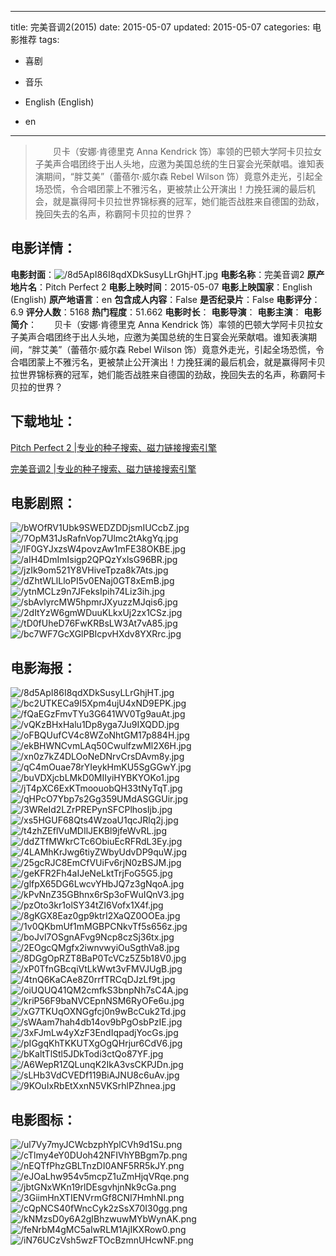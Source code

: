 
---
title: 完美音调2(2015)
date: 2015-05-07
updated: 2015-05-07
categories: 电影推荐
tags:
- 喜剧
- 音乐

- English (English)
- en
---


> 　　贝卡（安娜·肯德里克 Anna Kendrick 饰）率领的巴顿大学阿卡贝拉女子美声合唱团终于出人头地，应邀为美国总统的生日宴会光荣献唱。谁知表演期间，“胖艾美”（蕾蓓尔·威尔森 Rebel Wilson 饰）竟意外走光，引起全场恐慌，令合唱团蒙上不雅污名，更被禁止公开演出！力挽狂澜的最后机会，就是赢得阿卡贝拉世界锦标赛的冠军，她们能否战胜来自德国的劲敌，挽回失去的名声，称霸阿卡贝拉的世界？

## **电影详情**：

**电影封面**：<img src="https://image.tmdb.org/t/p/w200/8d5ApI86I8qdXDkSusyLLrGhjHT.jpg" alt="/8d5ApI86I8qdXDkSusyLLrGhjHT.jpg" title="/8d5ApI86I8qdXDkSusyLLrGhjHT.jpg">
**电影名称**：完美音调2
**原产地片名**：Pitch Perfect 2
**电影上映时间**：2015-05-07
**电影上映国家**：English (English)
**原产地语言**：en
**包含成人内容**：False
**是否纪录片**：False
**电影评分**：6.9
**评分人数**：5168
**热门程度**：51.662
**电影时长**：
**电影导演**：
**电影主演**：
**电影简介**：　　贝卡（安娜·肯德里克 Anna Kendrick 饰）率领的巴顿大学阿卡贝拉女子美声合唱团终于出人头地，应邀为美国总统的生日宴会光荣献唱。谁知表演期间，“胖艾美”（蕾蓓尔·威尔森 Rebel Wilson 饰）竟意外走光，引起全场恐慌，令合唱团蒙上不雅污名，更被禁止公开演出！力挽狂澜的最后机会，就是赢得阿卡贝拉世界锦标赛的冠军，她们能否战胜来自德国的劲敌，挽回失去的名声，称霸阿卡贝拉的世界？

## **下载地址**：
[Pitch Perfect 2 |专业的种子搜索、磁力链接搜索引擎](https://movie.amd794.com:2083/?search=Pitch%20Perfect%202&ordering=&mode=match_phrase&page_size=10&page=1)

[完美音调2 |专业的种子搜索、磁力链接搜索引擎](https://movie.amd794.com:2083/?search=%E5%AE%8C%E7%BE%8E%E9%9F%B3%E8%B0%832&ordering=&mode=match_phrase&page_size=10&page=1)
 

## **电影剧照**：
<img src="https://image.tmdb.org/t/p/original/bWOfRV1Ubk9SWEDZDDjsmIUCcbZ.jpg" alt="/bWOfRV1Ubk9SWEDZDDjsmIUCcbZ.jpg" title="/bWOfRV1Ubk9SWEDZDDjsmIUCcbZ.jpg"><img src="https://image.tmdb.org/t/p/original/7OpM31JsRafnVop7Ulmc2tAkgYq.jpg" alt="/7OpM31JsRafnVop7Ulmc2tAkgYq.jpg" title="/7OpM31JsRafnVop7Ulmc2tAkgYq.jpg"><img src="https://image.tmdb.org/t/p/original/lF0GYJxzsW4povzAw1mFE38OKBE.jpg" alt="/lF0GYJxzsW4povzAw1mFE38OKBE.jpg" title="/lF0GYJxzsW4povzAw1mFE38OKBE.jpg"><img src="https://image.tmdb.org/t/p/original/aIH4DmImIsigp2QPQzYxlsG96BR.jpg" alt="/aIH4DmImIsigp2QPQzYxlsG96BR.jpg" title="/aIH4DmImIsigp2QPQzYxlsG96BR.jpg"><img src="https://image.tmdb.org/t/p/original/jzIk9om521Y8VHiveTpza8k7Ats.jpg" alt="/jzIk9om521Y8VHiveTpza8k7Ats.jpg" title="/jzIk9om521Y8VHiveTpza8k7Ats.jpg"><img src="https://image.tmdb.org/t/p/original/dZhtWLlLloPI5v0ENaj0GT8xEmB.jpg" alt="/dZhtWLlLloPI5v0ENaj0GT8xEmB.jpg" title="/dZhtWLlLloPI5v0ENaj0GT8xEmB.jpg"><img src="https://image.tmdb.org/t/p/original/ytnMCLz9n7JFeksIpih74Liz3ih.jpg" alt="/ytnMCLz9n7JFeksIpih74Liz3ih.jpg" title="/ytnMCLz9n7JFeksIpih74Liz3ih.jpg"><img src="https://image.tmdb.org/t/p/original/sbAvlyrcMW5hpmrJXyuzzMJqis6.jpg" alt="/sbAvlyrcMW5hpmrJXyuzzMJqis6.jpg" title="/sbAvlyrcMW5hpmrJXyuzzMJqis6.jpg"><img src="https://image.tmdb.org/t/p/original/2dItYzW6gmWDuuKLkxUj2zx1CSz.jpg" alt="/2dItYzW6gmWDuuKLkxUj2zx1CSz.jpg" title="/2dItYzW6gmWDuuKLkxUj2zx1CSz.jpg"><img src="https://image.tmdb.org/t/p/original/tD0fUheD76FwKRBsLW3At7vA85.jpg" alt="/tD0fUheD76FwKRBsLW3At7vA85.jpg" title="/tD0fUheD76FwKRBsLW3At7vA85.jpg"><img src="https://image.tmdb.org/t/p/original/bc7WF7GcXGlPBIcpvHXdv8YXRrc.jpg" alt="/bc7WF7GcXGlPBIcpvHXdv8YXRrc.jpg" title="/bc7WF7GcXGlPBIcpvHXdv8YXRrc.jpg">

## **电影海报**：
<img src="https://image.tmdb.org/t/p/original/8d5ApI86I8qdXDkSusyLLrGhjHT.jpg" alt="/8d5ApI86I8qdXDkSusyLLrGhjHT.jpg" title="/8d5ApI86I8qdXDkSusyLLrGhjHT.jpg"><img src="https://image.tmdb.org/t/p/original/bc2UTKECa9I5Xpm4ujU4xND9EPK.jpg" alt="/bc2UTKECa9I5Xpm4ujU4xND9EPK.jpg" title="/bc2UTKECa9I5Xpm4ujU4xND9EPK.jpg"><img src="https://image.tmdb.org/t/p/original/fQaEGzFmvTYu3G641WV0Tg9auAt.jpg" alt="/fQaEGzFmvTYu3G641WV0Tg9auAt.jpg" title="/fQaEGzFmvTYu3G641WV0Tg9auAt.jpg"><img src="https://image.tmdb.org/t/p/original/vQKzBHxHalu1Dp8yga7Ju9IXQDD.jpg" alt="/vQKzBHxHalu1Dp8yga7Ju9IXQDD.jpg" title="/vQKzBHxHalu1Dp8yga7Ju9IXQDD.jpg"><img src="https://image.tmdb.org/t/p/original/oFBQUufCV4c8WZoNhtGM17p884H.jpg" alt="/oFBQUufCV4c8WZoNhtGM17p884H.jpg" title="/oFBQUufCV4c8WZoNhtGM17p884H.jpg"><img src="https://image.tmdb.org/t/p/original/ekBHWNCvmLAq50CwulfzwMl2X6H.jpg" alt="/ekBHWNCvmLAq50CwulfzwMl2X6H.jpg" title="/ekBHWNCvmLAq50CwulfzwMl2X6H.jpg"><img src="https://image.tmdb.org/t/p/original/xn0z7kZ4DLOoNeDNrvCrsDAvm8y.jpg" alt="/xn0z7kZ4DLOoNeDNrvCrsDAvm8y.jpg" title="/xn0z7kZ4DLOoNeDNrvCrsDAvm8y.jpg"><img src="https://image.tmdb.org/t/p/original/qC4mOuae78rYIeykHmKU5SgGGwY.jpg" alt="/qC4mOuae78rYIeykHmKU5SgGGwY.jpg" title="/qC4mOuae78rYIeykHmKU5SgGGwY.jpg"><img src="https://image.tmdb.org/t/p/original/buVDXjcbLMkD0MIIyiHYBKYOKo1.jpg" alt="/buVDXjcbLMkD0MIIyiHYBKYOKo1.jpg" title="/buVDXjcbLMkD0MIIyiHYBKYOKo1.jpg"><img src="https://image.tmdb.org/t/p/original/jT4pXC6ExKTmoouobQH33tNyTqT.jpg" alt="/jT4pXC6ExKTmoouobQH33tNyTqT.jpg" title="/jT4pXC6ExKTmoouobQH33tNyTqT.jpg"><img src="https://image.tmdb.org/t/p/original/qHPcO7Ybp7s2Gg359UMdASGGUir.jpg" alt="/qHPcO7Ybp7s2Gg359UMdASGGUir.jpg" title="/qHPcO7Ybp7s2Gg359UMdASGGUir.jpg"><img src="https://image.tmdb.org/t/p/original/3WReId2LZrPREPynSFCPlhosIjb.jpg" alt="/3WReId2LZrPREPynSFCPlhosIjb.jpg" title="/3WReId2LZrPREPynSFCPlhosIjb.jpg"><img src="https://image.tmdb.org/t/p/original/xs5HGUF68Qts4WzoaU1qcJRlq2j.jpg" alt="/xs5HGUF68Qts4WzoaU1qcJRlq2j.jpg" title="/xs5HGUF68Qts4WzoaU1qcJRlq2j.jpg"><img src="https://image.tmdb.org/t/p/original/t4zhZEflVuMDIlJEKBl9jfeWvRL.jpg" alt="/t4zhZEflVuMDIlJEKBl9jfeWvRL.jpg" title="/t4zhZEflVuMDIlJEKBl9jfeWvRL.jpg"><img src="https://image.tmdb.org/t/p/original/ddZTfMWkrCTc6ObiuEcRFRdL3Ey.jpg" alt="/ddZTfMWkrCTc6ObiuEcRFRdL3Ey.jpg" title="/ddZTfMWkrCTc6ObiuEcRFRdL3Ey.jpg"><img src="https://image.tmdb.org/t/p/original/4LAMhKrJwg6tiyZWbyUdvDP9quW.jpg" alt="/4LAMhKrJwg6tiyZWbyUdvDP9quW.jpg" title="/4LAMhKrJwg6tiyZWbyUdvDP9quW.jpg"><img src="https://image.tmdb.org/t/p/original/25gcRJC8EmCfVUiFv6rjN0zBSJM.jpg" alt="/25gcRJC8EmCfVUiFv6rjN0zBSJM.jpg" title="/25gcRJC8EmCfVUiFv6rjN0zBSJM.jpg"><img src="https://image.tmdb.org/t/p/original/geKFR2Fh4aIJeNeLktTrjFoG5G5.jpg" alt="/geKFR2Fh4aIJeNeLktTrjFoG5G5.jpg" title="/geKFR2Fh4aIJeNeLktTrjFoG5G5.jpg"><img src="https://image.tmdb.org/t/p/original/glfpX65DG6LwcvYHbJQ7z3gNqoA.jpg" alt="/glfpX65DG6LwcvYHbJQ7z3gNqoA.jpg" title="/glfpX65DG6LwcvYHbJQ7z3gNqoA.jpg"><img src="https://image.tmdb.org/t/p/original/kPvNnZ35GBhnx6rSp3oFWuIQnV3.jpg" alt="/kPvNnZ35GBhnx6rSp3oFWuIQnV3.jpg" title="/kPvNnZ35GBhnx6rSp3oFWuIQnV3.jpg"><img src="https://image.tmdb.org/t/p/original/pzOto3kr1olSY34tZI6Vofx1X4f.jpg" alt="/pzOto3kr1olSY34tZI6Vofx1X4f.jpg" title="/pzOto3kr1olSY34tZI6Vofx1X4f.jpg"><img src="https://image.tmdb.org/t/p/original/8gKGX8Eaz0gp9ktrI2XaQZ0OOEa.jpg" alt="/8gKGX8Eaz0gp9ktrI2XaQZ0OOEa.jpg" title="/8gKGX8Eaz0gp9ktrI2XaQZ0OOEa.jpg"><img src="https://image.tmdb.org/t/p/original/1v0QKbmUf1mMGBPCNkvTf5s656z.jpg" alt="/1v0QKbmUf1mMGBPCNkvTf5s656z.jpg" title="/1v0QKbmUf1mMGBPCNkvTf5s656z.jpg"><img src="https://image.tmdb.org/t/p/original/boJvl7OSgnAFvg9Ncp8czSj36tx.jpg" alt="/boJvl7OSgnAFvg9Ncp8czSj36tx.jpg" title="/boJvl7OSgnAFvg9Ncp8czSj36tx.jpg"><img src="https://image.tmdb.org/t/p/original/2EOgcQMgfx2iwnvwyiOuSgthVa8.jpg" alt="/2EOgcQMgfx2iwnvwyiOuSgthVa8.jpg" title="/2EOgcQMgfx2iwnvwyiOuSgthVa8.jpg"><img src="https://image.tmdb.org/t/p/original/8DGgOpRZT8BaP0TcVCz5Z5b18V0.jpg" alt="/8DGgOpRZT8BaP0TcVCz5Z5b18V0.jpg" title="/8DGgOpRZT8BaP0TcVCz5Z5b18V0.jpg"><img src="https://image.tmdb.org/t/p/original/xP0TfnGBcqiVtLkWwt3vFMVJUgB.jpg" alt="/xP0TfnGBcqiVtLkWwt3vFMVJUgB.jpg" title="/xP0TfnGBcqiVtLkWwt3vFMVJUgB.jpg"><img src="https://image.tmdb.org/t/p/original/4tnQ6KaCAe8Z0rrfTRCqDJzLf9t.jpg" alt="/4tnQ6KaCAe8Z0rrfTRCqDJzLf9t.jpg" title="/4tnQ6KaCAe8Z0rrfTRCqDJzLf9t.jpg"><img src="https://image.tmdb.org/t/p/original/oiUQUQ41QM2cmfkS3bnpNh7sC4A.jpg" alt="/oiUQUQ41QM2cmfkS3bnpNh7sC4A.jpg" title="/oiUQUQ41QM2cmfkS3bnpNh7sC4A.jpg"><img src="https://image.tmdb.org/t/p/original/kriP56F9baNVCEpnNSM6RyOFe6u.jpg" alt="/kriP56F9baNVCEpnNSM6RyOFe6u.jpg" title="/kriP56F9baNVCEpnNSM6RyOFe6u.jpg"><img src="https://image.tmdb.org/t/p/original/xG7TKUqOXNGgfcj0n9wBcCuk2Td.jpg" alt="/xG7TKUqOXNGgfcj0n9wBcCuk2Td.jpg" title="/xG7TKUqOXNGgfcj0n9wBcCuk2Td.jpg"><img src="https://image.tmdb.org/t/p/original/sWAam7hah4db14ov9bPgOsbPzIE.jpg" alt="/sWAam7hah4db14ov9bPgOsbPzIE.jpg" title="/sWAam7hah4db14ov9bPgOsbPzIE.jpg"><img src="https://image.tmdb.org/t/p/original/3xFJmLw4yXzF3EndIqpadjYocGs.jpg" alt="/3xFJmLw4yXzF3EndIqpadjYocGs.jpg" title="/3xFJmLw4yXzF3EndIqpadjYocGs.jpg"><img src="https://image.tmdb.org/t/p/original/pIGgqKhTKKUTXgOgQHrjur6CdV6.jpg" alt="/pIGgqKhTKKUTXgOgQHrjur6CdV6.jpg" title="/pIGgqKhTKKUTXgOgQHrjur6CdV6.jpg"><img src="https://image.tmdb.org/t/p/original/bKaltTlStl5JDkTodi3ctQo87YF.jpg" alt="/bKaltTlStl5JDkTodi3ctQo87YF.jpg" title="/bKaltTlStl5JDkTodi3ctQo87YF.jpg"><img src="https://image.tmdb.org/t/p/original/A6WepR1ZQLunqK2IkA3vsCKPJDn.jpg" alt="/A6WepR1ZQLunqK2IkA3vsCKPJDn.jpg" title="/A6WepR1ZQLunqK2IkA3vsCKPJDn.jpg"><img src="https://image.tmdb.org/t/p/original/sLHb3VdCVEDf119BiAJNU8c6uAv.jpg" alt="/sLHb3VdCVEDf119BiAJNU8c6uAv.jpg" title="/sLHb3VdCVEDf119BiAJNU8c6uAv.jpg"><img src="https://image.tmdb.org/t/p/original/9KOuIxRbEtXxnN5VKSrhlPZhnea.jpg" alt="/9KOuIxRbEtXxnN5VKSrhlPZhnea.jpg" title="/9KOuIxRbEtXxnN5VKSrhlPZhnea.jpg">

## **电影图标**：
<img src="https://image.tmdb.org/t/p/original/ul7Vy7myJCWcbzphYplCVh9d1Su.png" alt="/ul7Vy7myJCWcbzphYplCVh9d1Su.png" title="/ul7Vy7myJCWcbzphYplCVh9d1Su.png"><img src="https://image.tmdb.org/t/p/original/cTlmy4eY0DUoh42NFIVhYBBgm7p.png" alt="/cTlmy4eY0DUoh42NFIVhYBBgm7p.png" title="/cTlmy4eY0DUoh42NFIVhYBBgm7p.png"><img src="https://image.tmdb.org/t/p/original/nEQTfPhzGBLTnzDI0ANF5RR5kJY.png" alt="/nEQTfPhzGBLTnzDI0ANF5RR5kJY.png" title="/nEQTfPhzGBLTnzDI0ANF5RR5kJY.png"><img src="https://image.tmdb.org/t/p/original/eJOaLhw954v5mcpZ1uZmHjqVRqe.png" alt="/eJOaLhw954v5mcpZ1uZmHjqVRqe.png" title="/eJOaLhw954v5mcpZ1uZmHjqVRqe.png"><img src="https://image.tmdb.org/t/p/original/jbtGNxWKn19rlDEsgvhjnNk9cGa.png" alt="/jbtGNxWKn19rlDEsgvhjnNk9cGa.png" title="/jbtGNxWKn19rlDEsgvhjnNk9cGa.png"><img src="https://image.tmdb.org/t/p/original/3GiimHnXTIENVrmGf8CNI7HmhNI.png" alt="/3GiimHnXTIENVrmGf8CNI7HmhNI.png" title="/3GiimHnXTIENVrmGf8CNI7HmhNI.png"><img src="https://image.tmdb.org/t/p/original/cQpNCS40fWncCyk2zSsX70I30gg.png" alt="/cQpNCS40fWncCyk2zSsX70I30gg.png" title="/cQpNCS40fWncCyk2zSsX70I30gg.png"><img src="https://image.tmdb.org/t/p/original/kNMzsD0y6A2gIBhzwuwMYbWynAK.png" alt="/kNMzsD0y6A2gIBhzwuwMYbWynAK.png" title="/kNMzsD0y6A2gIBhzwuwMYbWynAK.png"><img src="https://image.tmdb.org/t/p/original/feNrbM4gMC5aIwRLM1AjIKXRow0.png" alt="/feNrbM4gMC5aIwRLM1AjIKXRow0.png" title="/feNrbM4gMC5aIwRLM1AjIKXRow0.png"><img src="https://image.tmdb.org/t/p/original/iN76UCzVsh5wzFTOcBzmnUHcwNF.png" alt="/iN76UCzVsh5wzFTOcBzmnUHcwNF.png" title="/iN76UCzVsh5wzFTOcBzmnUHcwNF.png">
